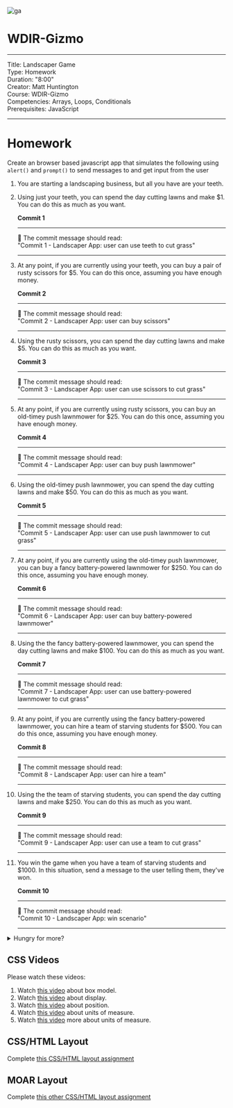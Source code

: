 ![ga](http://mobbook.generalassemb.ly/ga_cog.png)

# WDIR-Gizmo

---
Title: Landscaper Game<br>
Type: Homework<br>
Duration: "8:00"<br>
Creator: Matt Huntington<br>
    Course: WDIR-Gizmo<br>
Competencies: Arrays, Loops, Conditionals <br>
Prerequisites: JavaScript <br>

---
# Homework

Create an browser based javascript app that simulates the following using `alert()` and `prompt()` to send messages to and get input from the user

1. You are starting a landscaping business, but all you have are your teeth.
1. Using just your teeth, you can spend the day cutting lawns and make $1.  You can do this as much as you want.

    **Commit 1** <br>
    <hr>
    &#x1F534; The commit message should read: <br>
    "Commit 1 - Landscaper App: user can use teeth to cut grass"
    <hr>

1. At any point, if you are currently using your teeth, you can buy a pair of rusty scissors for $5.  You can do this once, assuming you have enough money.

    **Commit 2** <br>
    <hr>
    &#x1F534; The commit message should read: <br>
    "Commit 2 - Landscaper App: user can buy scissors"
    <hr>

1. Using the rusty scissors, you can spend the day cutting lawns and make $5.  You can do this as much as you want.

    **Commit 3** <br>
    <hr>
    &#x1F534; The commit message should read: <br>
    "Commit 3 - Landscaper App: user can use scissors to cut grass"
    <hr>

1. At any point, if you are currently using rusty scissors, you can buy an old-timey push lawnmower for $25.  You can do this once, assuming you have enough money.

    **Commit 4** <br>
    <hr>
    &#x1F534; The commit message should read: <br>
    "Commit 4 - Landscaper App: user can buy push lawnmower"
    <hr>

1. Using the old-timey push lawnmower, you can spend the day cutting lawns and make $50.  You can do this as much as you want.

    **Commit 5** <br>
    <hr>
    &#x1F534; The commit message should read: <br>
    "Commit 5 - Landscaper App: user can use push lawnmower to cut grass"
    <hr>

1. At any point, if you are currently using the old-timey push lawnmower, you can buy a fancy battery-powered lawnmower for $250.  You can do this once, assuming you have enough money.

    **Commit 6** <br>
    <hr>
    &#x1F534; The commit message should read: <br>
    "Commit 6 - Landscaper App: user can buy battery-powered lawnmower"
    <hr>

1. Using the the fancy battery-powered lawnmower, you can spend the day cutting lawns and make $100.  You can do this as much as you want.

    **Commit 7** <br>
    <hr>
    &#x1F534; The commit message should read: <br>
    "Commit 7 - Landscaper App: user can use battery-powered lawnmower to cut grass"
    <hr>

1. At any point, if you are currently using the fancy battery-powered lawnmower, you can hire a team of starving students for $500.  You can do this once, assuming you have enough money.

    **Commit 8** <br>
    <hr>
    &#x1F534; The commit message should read: <br>
    "Commit 8 - Landscaper App: user can hire a team"
    <hr>

1. Using the the team of starving students, you can spend the day cutting lawns and make $250.  You can do this as much as you want.

    **Commit 9** <br>
    <hr>
    &#x1F534; The commit message should read: <br>
    "Commit 9 - Landscaper App: user can use a team to cut grass"
    <hr>

1. You win the game when you have a team of starving students and $1000.  In this situation, send a message to the user telling them, they've won.

    **Commit 10** <br>
    <hr>
    &#x1F534; The commit message should read: <br>
    "Commit 10 - Landscaper App: win scenario"
    <hr>

<details><summary>Hungry for more?</summary>

1. Add the ability to reset the game at any point so that you can play again
1. Make it so that a user can have multiple tools, and money earned each day is increased appropriately (e.g. 2 scissors, and an old-timey push lawnmower means you earn $60/day )
1. Once you've implemented multiple tools, make it so you can sell tools for half price

</details>


## CSS Videos

Please watch these videos:

1. Watch [this video](https://www.youtube.com/watch?v=HNgdhp1_kEE&index=6&list=PLdnONIhPScST0Vy4LrIZiYKpFNoxgyH7J) about box model.
1. Watch [this video](https://www.youtube.com/watch?v=qjSe_K3agYc&index=7&list=PLdnONIhPScST0Vy4LrIZiYKpFNoxgyH7J) about display.
1. Watch [this video](https://www.youtube.com/watch?v=zH8kjJdvmOs&index=8&list=PLdnONIhPScST0Vy4LrIZiYKpFNoxgyH7J) about position.
1. Watch [this video](https://www.youtube.com/watch?v=5axuSSBIMuQ&index=9&list=PLdnONIhPScST0Vy4LrIZiYKpFNoxgyH7J) about units of measure.
1. Watch [this video](https://www.youtube.com/watch?v=ZfxNpQm6m2g&index=10&list=PLdnONIhPScST0Vy4LrIZiYKpFNoxgyH7J) more about units of measure.

## CSS/HTML Layout

Complete [this CSS/HTML layout assignment](CSS_ECardly)

## MOAR Layout

Complete [this other CSS/HTML layout assignment](oscar)
